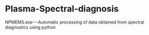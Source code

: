 # Plasma-Spectral-diagnosis
NPMEMS.exe---Automatic processing of data obtained from spectral diagnostics using python
